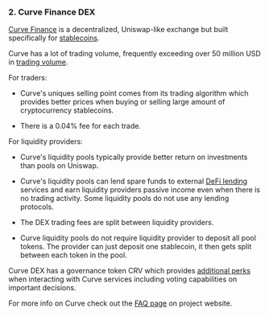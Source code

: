 ### 2. Curve Finance DEX

[Curve Finance](https://curve.fi) is a decentralized, Uniswap-like exchange but built specifically for [stablecoins](/guides/defi/8-stablecoins.md).

Curve has a lot of trading volume, frequently exceeding over 50 million USD in [trading volume](https://www.curve.fi/dailystats). 

For traders:

- Curve's uniques selling point comes from its trading algorithm which provides better prices when buying or selling large amount of cryptocurrency stablecoins.

- There is a 0.04% fee for each trade.

For liquidity providers:

- Curve's liquidity pools typically provide better return on investments than pools on Uniswap.

- Curve's liquidity pools can lend spare funds to external [DeFi lending](/guides/defi/7-lending-borrowing.md) services and earn liquidity providers passive income even when there is no trading activity. Some liquidity pools do not use any lending protocols.

- The DEX trading fees are split between liquidity providers.

- Curve liquidity pools do not require liquidity provider to deposit all pool tokens. The provider can just deposit one stablecoin, it then gets split between each token in the pool.

Curve DEX has a governance token CRV which provides [additional perks](https://guides.curve.fi/crv-launches-curve-dao-and-crv/) when interacting with Curve services including voting capabilities on important decisions.

For more info on Curve check out the [FAQ page](https://www.curve.fi/rootfaq) on project website.